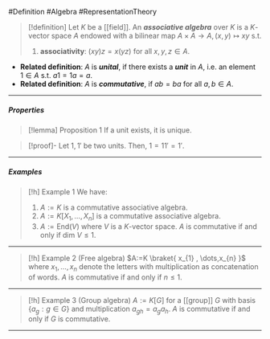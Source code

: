 #Definition #Algebra #RepresentationTheory 

> [!definition]
> Let $K$ be a [[field]]. An ***associative algebra*** over $K$ is a $K$-vector space $A$ endowed with a bilinear map $A\times A\to A,(x,y)\mapsto xy$ s.t. 
> 1. **associativity**: $(xy)z=x(yz)$ for all $x,y,z\in A$.
- **Related definition**: $A$ is ***unital***, if there exists a ***unit*** in $A$, i.e. an element $1\in A$ s.t. $a1=1 a=a$.
- **Related definition**: $A$ is ***commutative***, if $ab=ba$ for all $a,b\in A$.
---
##### Properties
> [!lemma] Proposition 1
> If a unit exists, it is unique.

> [!proof]-
> Let $1,1'$ be two units. Then, $1=11'=1'$.
---
##### Examples
> [!h] Example 1
> We have: 
> 1. $A:=K$ is a commutative associative algebra.
> 2. $A:=K[X_{1},\dots,X_{n}]$ is a commutative associative algebra.
> 3. $A:=\text{End}(V)$ where $V$ is a $K$-vector space. $A$ is commutative if and only if $\text{dim }V\leq 1$.
---
> [!h] Example 2 (Free algebra)
> $A:=K \braket{ x_{1} , \dots,x_{n} }$ where $x_{1},\dots,x_{n}$ denote the letters with multiplication as concatenation of words. $A$ is commutative if and only if $n\leq 1$.
---
> [!h] Example 3 (Group algebra)
> $A:=K[G]$ for a [[group]] $G$ with basis $\{ a_{g}:g\in G \}$ and multiplication $a_{gh}=a_{g}a_{h}$. $A$ is commutative if and only if $G$ is commutative.
---